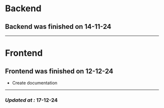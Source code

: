 # Backend

## Backend was finished on 14-11-24

---

# Frontend

## Frontend was finished on 12-12-24

- Create documentation

---

### **_Updated at :_** 17-12-24

